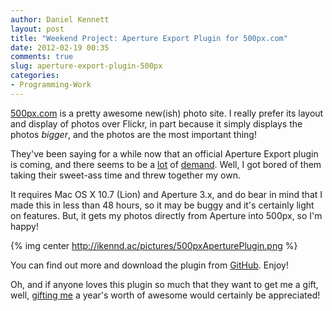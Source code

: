 ```yaml
---
author: Daniel Kennett
layout: post
title: "Weekend Project: Aperture Export Plugin for 500px.com"
date: 2012-02-19 00:35
comments: true
slug: aperture-export-plugin-500px
categories: 
- Programming-Work
---
```


[500px.com](http://500px.com/) is a pretty awesome new(ish) photo site. I really prefer its layout and display of photos over Flickr, in part because it simply displays the photos _bigger_, and the photos are the most important thing!

They've been saying for a while now that an official Aperture Export plugin is coming, and there seems to be a [lot](http://support.500px.com/customer/portal/questions/182491-5-px-upload-plugin-for-apple-aperture) of [demand](http://support.500px.com/customer/portal/questions/153420-aperture-plugin-). Well, I got bored of them taking their sweet-ass time and threw together my own.

It requires Mac OS X 10.7 (Lion) and Aperture 3.x, and do bear in mind that I made this in less than 48 hours, so it may be buggy and it's certainly light on features. But, it gets my photos directly from Aperture into 500px, so I'm happy!

{% img center http://ikennd.ac/pictures/500pxAperturePlugin.png %}

You can find out more and download the plugin from [GitHub](https://github.com/iKenndac/500px-Aperture-Uploader). Enjoy!

Oh, and if anyone loves this plugin so much that they want to get me a gift, well, [gifting me](https://500px.com/gift) a year's worth of awesome would certainly be appreciated! 
